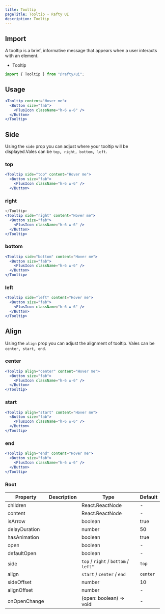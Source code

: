 ```yaml
---
title: Tooltip
pageTitle: Tooltip - Rafty UI
description: Tooltip
---
```


## Import

A tooltip is a brief, informative message that appears when a user interacts with an element.

- Tooltip

```jsx
import { Tooltip } from "@rafty/ui";
```

## Usage

```jsx
<Tooltip content="Hover me">
  <Button size="fab">
    <PlusIcon className="h-6 w-6" />
  </Button>
</Tooltip>
```

## Side

Using the `side` prop you can adjust where your tooltip will be displayed.Vales can be `top, right, bottom, left`.

### top

```jsx
<Tooltip side="top" content="Hover me">
  <Button size="fab">
    <PlusIcon className="h-6 w-6" />
  </Button>
```

### right

```jsx
</Tooltip>
<Tooltip side="right" content="Hover me">
  <Button size="fab">
    <PlusIcon className="h-6 w-6" />
  </Button>
</Tooltip>
```

### bottom

```jsx
<Tooltip side="bottom" content="Hover me">
  <Button size="fab">
    <PlusIcon className="h-6 w-6" />
  </Button>
</Tooltip>
```

### left

```jsx
<Tooltip side="left" content="Hover me">
  <Button size="fab">
    <PlusIcon className="h-6 w-6" />
  </Button>
</Tooltip>
```

## Align

Using the `align` prop you can adjust the alignment of tooltip. Vales can be `center, start, end`.

### center

```jsx
<Tooltip align="center" content="Hover me">
  <Button size="fab">
    <PlusIcon className="h-6 w-6" />
  </Button>
</Tooltip>
```

### start

```jsx
<Tooltip align="start" content="Hover me">
  <Button size="fab">
    <PlusIcon className="h-6 w-6" />
  </Button>
</Tooltip>
```

### end

```jsx
<Tooltip align="end" content="Hover me">
  <Button size="fab">
    <PlusIcon className="h-6 w-6" />
  </Button>
</Tooltip>
```

### Root

| Property      | Description | Type                                  | Default  |
| ------------- | ----------- | ------------------------------------- | -------- |
| children      |             | React.ReactNode                       | -        |
| content       |             | React.ReactNode                       | -        |
| isArrow       |             | boolean                               | true     |
| delayDuration |             | number                                | 50       |
| hasAnimation  |             | boolean                               | true     |
| open          |             | boolean                               | -        |
| defaultOpen   |             | boolean                               | -        |
| side          |             | `top` / `right` / `bottom` / `left" ` | `top`    |
| align         |             | `start` / `center` / `end`            | `center` |
| sideOffset    |             | number                                | 10       |
| alignOffset   |             | number                                | -        |
| onOpenChange  |             | (open: boolean) => void               | -        |
